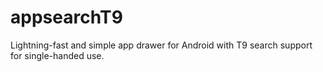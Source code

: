 # appsearchT9
Lightning-fast and simple app drawer for Android with T9 search support for single-handed use.

